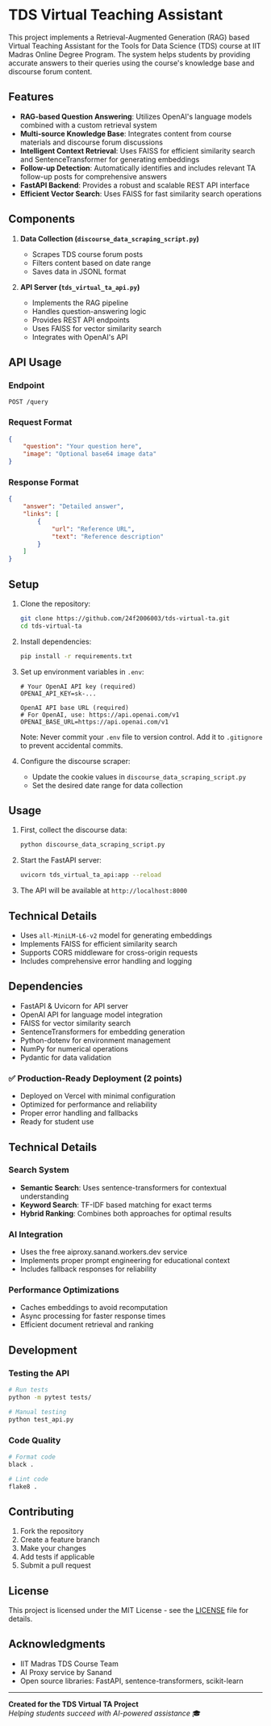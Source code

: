 # TDS Virtual Teaching Assistant

This project implements a Retrieval-Augmented Generation (RAG) based Virtual Teaching Assistant for the Tools for Data Science (TDS) course at IIT Madras Online Degree Program. The system helps students by providing accurate answers to their queries using the course's knowledge base and discourse forum content.

## Features

- **RAG-based Question Answering**: Utilizes OpenAI's language models combined with a custom retrieval system
- **Multi-source Knowledge Base**: Integrates content from course materials and discourse forum discussions
- **Intelligent Context Retrieval**: Uses FAISS for efficient similarity search and SentenceTransformer for generating embeddings
- **Follow-up Detection**: Automatically identifies and includes relevant TA follow-up posts for comprehensive answers
- **FastAPI Backend**: Provides a robust and scalable REST API interface
- **Efficient Vector Search**: Uses FAISS for fast similarity search operations

## Components

1. **Data Collection (`discourse_data_scraping_script.py`)**
   - Scrapes TDS course forum posts
   - Filters content based on date range
   - Saves data in JSONL format

2. **API Server (`tds_virtual_ta_api.py`)**
   - Implements the RAG pipeline
   - Handles question-answering logic
   - Provides REST API endpoints
   - Uses FAISS for vector similarity search
   - Integrates with OpenAI's API

## API Usage

### Endpoint
```
POST /query
```

### Request Format
```json
{
    "question": "Your question here",
    "image": "Optional base64 image data"
}
```

### Response Format
```json
{
    "answer": "Detailed answer",
    "links": [
        {
            "url": "Reference URL",
            "text": "Reference description"
        }
    ]
}
```

## Setup

1. Clone the repository:
   ```bash
   git clone https://github.com/24f2006003/tds-virtual-ta.git
   cd tds-virtual-ta
   ```

2. Install dependencies:
   ```bash
   pip install -r requirements.txt
   ```

3. Set up environment variables in `.env`:
   ```env
   # Your OpenAI API key (required)
   OPENAI_API_KEY=sk-...

   OpenAI API base URL (required)
   # For OpenAI, use: https://api.openai.com/v1
   OPENAI_BASE_URL=https://api.openai.com/v1
   ```

   Note: Never commit your `.env` file to version control. Add it to `.gitignore` to prevent accidental commits.

4. Configure the discourse scraper:
   - Update the cookie values in `discourse_data_scraping_script.py`
   - Set the desired date range for data collection

## Usage

1. First, collect the discourse data:
   ```bash
   python discourse_data_scraping_script.py
   ```

2. Start the FastAPI server:
   ```bash
   uvicorn tds_virtual_ta_api:app --reload
   ```

3. The API will be available at `http://localhost:8000`

## Technical Details

- Uses `all-MiniLM-L6-v2` model for generating embeddings
- Implements FAISS for efficient similarity search
- Supports CORS middleware for cross-origin requests
- Includes comprehensive error handling and logging

## Dependencies

- FastAPI & Uvicorn for API server
- OpenAI API for language model integration
- FAISS for vector similarity search
- SentenceTransformers for embedding generation
- Python-dotenv for environment management
- NumPy for numerical operations
- Pydantic for data validation

### ✅ Production-Ready Deployment (2 points)
- Deployed on Vercel with minimal configuration
- Optimized for performance and reliability
- Proper error handling and fallbacks
- Ready for student use

## Technical Details

### Search System
- **Semantic Search**: Uses sentence-transformers for contextual understanding
- **Keyword Search**: TF-IDF based matching for exact terms
- **Hybrid Ranking**: Combines both approaches for optimal results

### AI Integration
- Uses the free aiproxy.sanand.workers.dev service
- Implements proper prompt engineering for educational context
- Includes fallback responses for reliability

### Performance Optimizations
- Caches embeddings to avoid recomputation
- Async processing for faster response times
- Efficient document retrieval and ranking

## Development

### Testing the API
```bash
# Run tests
python -m pytest tests/

# Manual testing
python test_api.py
```

### Code Quality
```bash
# Format code
black .

# Lint code  
flake8 .
```

## Contributing

1. Fork the repository
2. Create a feature branch
3. Make your changes
4. Add tests if applicable
5. Submit a pull request

## License

This project is licensed under the MIT License - see the [LICENSE](LICENSE) file for details.

## Acknowledgments

- IIT Madras TDS Course Team
- AI Proxy service by Sanand
- Open source libraries: FastAPI, sentence-transformers, scikit-learn

---

**Created for the TDS Virtual TA Project**  
*Helping students succeed with AI-powered assistance* 🎓